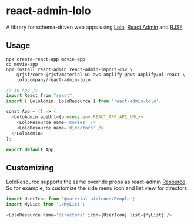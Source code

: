# react-admin-lolo
A library for schema-driven web apps using [Lolo](https://lolo.company), [React Admin](https://github.com/marmelab/react-admin) and [RJSF](https://github.com/rjsf-team/react-jsonschema-form)

## Usage
````
npx create-react-app movie-app
cd movie-app
npm install react-admin react-admin-import-csv \
	@rjsf/core @rjsf/material-ui aws-amplify @aws-amplify/ui-react \
	lolocompany/react-admin-lolo
````

````javascript
// in App.js
import React from "react";
import { LoloAdmin, LoloResource } from 'react-admin-lolo';

const App = () => (
  <LoloAdmin apiUrl={process.env.REACT_APP_API_URL}>
    <LoloResource name='movies' />
    <LoloResource name='directors' />
  </LoloAdmin>
);

export default App;
````

## Customizing

LoloResource supports the same override props as react-admin [Resource](https://marmelab.com/react-admin/Resource.html#the-resource-component). So for example, to customize the side menu icon and list view for directors:

````javascript
import UserIcon from '@material-ui/icons/People';
import MyList from './MyList';

<LoloResource name='directors' icon={UserIcon} list={MyList} />
````
